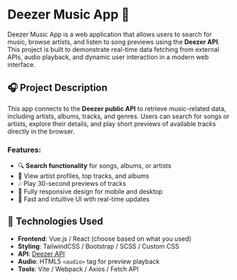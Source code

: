 
# Deezer Music App 🎵

Deezer Music App is a web application that allows users to search for music, browse artists, and listen to song previews using the **Deezer API**. This project is built to demonstrate real-time data fetching from external APIs, audio playback, and dynamic user interaction in a modern web interface.

## 🎧 Project Description

This app connects to the **Deezer public API** to retrieve music-related data, including artists, albums, tracks, and genres. Users can search for songs or artists, explore their details, and play short previews of available tracks directly in the browser.

### Features:
- 🔍 **Search functionality** for songs, albums, or artists
- 🎤 View artist profiles, top tracks, and albums
- 🎶 Play 30-second previews of tracks
- 📱 Fully responsive design for mobile and desktop
- 🧭 Fast and intuitive UI with real-time updates

## 🧰 Technologies Used

- **Frontend**: Vue.js / React (choose based on what you used)
- **Styling**: TailwindCSS / Bootstrap / SCSS / Custom CSS
- **API**: [Deezer API](https://developers.deezer.com/api)
- **Audio**: HTML5 `<audio>` tag for preview playback
- **Tools**: Vite / Webpack / Axios / Fetch API
